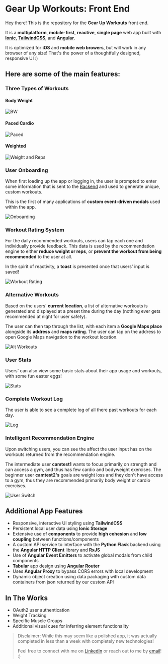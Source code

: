 # Gear Up Workouts: Front End
Hey there!
This is the repository for the **Gear Up Workouts** front end. 

It is a **multiplatform**, **mobile-first**, **reactive**, **single page** web app built with **[Ionic](https://ionicframework.com/)**, **[TailwindCSS](https://tailwindcss.com/)**, and **[Angular](https://angular.io/)**.  

It is optimized for **iOS** and **mobile web browers**, but will work in any browser of any size! That's the power of a thoughtfully designed, responsive UI :)

Here are some of the main features:
--

### Three Types of Workouts

#### Body Weight
![BW](https://user-images.githubusercontent.com/45127818/227461530-07f58610-b30f-4687-b991-520f6fee8d34.png)
#### Paced Cardio
![Paced](https://user-images.githubusercontent.com/45127818/227461527-202b97a8-8de2-4eac-9637-67a8cba610fb.png)
#### Weighted
![Weight and Reps](https://user-images.githubusercontent.com/45127818/227461523-345f30ba-b58b-4baa-91ee-b5a67d28edb9.png)


### User Onboarding
When first loading up the app or logging in, the user is prompted to enter some information that is sent to the [Backend](https://github.com/Gear-Up-Workouts/backend-flask) and used to generate unique, custom workouts.

This is the first of many applications of **custom event-driven modals** used within the app.

![Onboarding](https://user-images.githubusercontent.com/45127818/227461356-708bcb1a-9d66-4582-9b89-304c3b29c547.gif)


### Workout Rating System
For the daily recommended workouts, users can tap each one and individually provide feedback. This data is used by the recommendation engine to either **reduce weight or reps**, or **prevent the workout from being recommended** to the user at all. 

In the spirit of reactivity, a **toast** is presented once that users' input is saved!

![Workout Rating](https://user-images.githubusercontent.com/45127818/227460871-a84cec6f-ee2e-46c0-802e-a7d88c76d10b.gif)


### Alternative Workouts
Based on the users' **current location**, a list of alternative workouts is generated and displayed at a preset time during the day (nothing ever gets recommended at night for user safety). 

The user can then tap through the list, with each item a **Google Maps place** alongside its **address** and **maps rating**. The user can tap on the address to open Google Maps navigation to the workout location.

![Alt Workouts](https://user-images.githubusercontent.com/45127818/227461378-a7cf7c69-8834-484f-8470-3f9352de0809.gif)


### User Stats
Users' can also view some basic stats about their app usage and workouts, with some fun easter eggs!

![Stats](https://user-images.githubusercontent.com/45127818/227461470-eb8b6e1f-0227-4422-94f4-34f34dc915b0.gif)


### Complete Workout Log
The user is able to see a complete log of all there past workouts for each day.

![Log](https://user-images.githubusercontent.com/45127818/227461367-bb600a64-5367-4ba7-81a9-6463b7212ab8.gif)


### Intelligent Recommendation Engine
Upon switching users, you can see the affect the user input has on the workouts returned from the recommendation engine. 

The intermediate user **camtest1** wants to focus primarily on strength and can access a gym, and thus has few cardio and bodyweight exercises. The beginner user **camtest2's** goals are weight loss and they don't have access to a gym, thus they are recommended primarily body weight or cardio exercises.

![User Switch](https://user-images.githubusercontent.com/45127818/227460886-7aaec38d-ec45-4bea-a982-c3e7bb59ac13.gif)


Additional App Features
--
- Responsive, interactive UI styling using **TailwindCSS**
- Persistent local user data using **Ionic Storage**
- Extensive use of **components** to provide **high cohesion** and **low coupling** between functions/components
- A custom API service to interface with the **Python Flask** backend using the **Angular HTTP Client** library and **RxJS**
- Use of **Angular Event Emitters** to activate global modals from child components
- **Tabular** app design using **Angular Router**
- Uses **Angular Proxy** to bypass CORS errors with local development
- Dynamic object creation using data packaging with custom data containers from json returned by our custom API

In The Works
--
- OAuth2 user authentication
- Weight Tracking
- Specific Muscle Groups
- Additional visual cues for inferring element functionality

> Disclaimer: While this may seem like a polished app, it was actually completed in less than a week with completely new technologies! 
>
>Feel free to connect with me on [LinkedIn](https://linkedin/in/crsherry) or reach out to me by [email](mailto:hello@cameronsherry.com)!  :)
